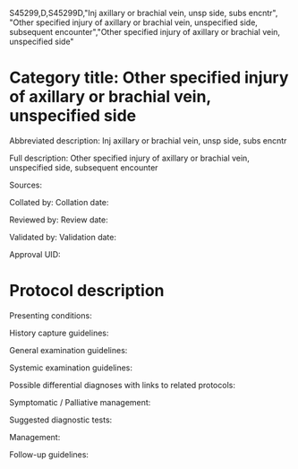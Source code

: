 S45299,D,S45299D,"Inj axillary or brachial vein, unsp side, subs encntr", "Other specified injury of axillary or brachial vein, unspecified side, subsequent encounter","Other specified injury of axillary or brachial vein, unspecified side"
# Category title: Other specified injury of axillary or brachial vein, unspecified side

Abbreviated description: Inj axillary or brachial vein, unsp side, subs encntr

Full description: Other specified injury of axillary or brachial vein, unspecified side, subsequent encounter

Sources:

Collated by:
Collation date:

Reviewed by:
Review date:

Validated by:
Validation date:

Approval UID:

# Protocol description

Presenting conditions:

History capture guidelines:

General examination guidelines:

Systemic examination guidelines:

Possible differential diagnoses with links to related protocols:

Symptomatic / Palliative management:

Suggested diagnostic tests:

Management:

Follow-up guidelines:
